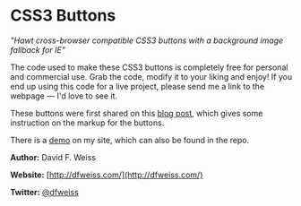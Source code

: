 # CSS3 Buttons

*"Hawt cross-browser compatible CSS3 buttons with a background image fallback for IE"*

The code used to make these CSS3 buttons is completely free for personal and commercial use. Grab the code, modify it to your liking and enjoy! If you end up using this code for a live project, please send me a link to the webpage &mdash; I'd love to see it.

These buttons were first shared on this [blog post](http://www.webdesigndev.com/web-development/css3-buttons-for-every-web-browser), which gives some instruction on the markup for the buttons.

There is a [demo](http://dfweiss.com/demos/css3-buttons/) on my site, which can also be found in the repo.

**Author:** David F. Weiss

**Website:** [http://dfweiss.com/](http://dfweiss.com/)

**Twitter:** [@dfweiss](http://twitter.com/dfweiss)